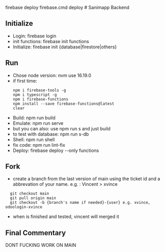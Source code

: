 firebase deploy firebase.cmd deploy ﻿# Sanimapp Backend

## Initialize

- Login: firebase login
- init functions: firebase init functions
- Initialize: firebase init {database|firestore|others}

## Run

- Chose node version: nvm use 16.19.0
- if first time: 
  ```
  npm i firebase-tools -g
  npm i typescript -g
  npm i firebase-functions
  npm install --save firebase-functions@latest
  clear
  ```  
- Build: npm run build
- Emulate: npm run serve
- but you can also: use npm run s  and just build
- to test with database: npm run s-db
- Shell: npm run shell
- fix code: npm run lint-fix
- Deploy: firebase deploy --only functions


## Fork
- create a branch from the last version of main using the ticket id and a abbrevation of your name. e.g. : Vincent > xvince
```
  git checkout main
  git pull origin main 
  git checkout -b {branch's name if needed}-{user} e.g. xvince, odoologin-xvince
```
- when is finished and tested, vincent will merged it

## Final Commentary

DONT FUCKING WORK ON MAIN 

